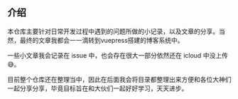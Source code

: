 ## 介绍

本仓库主要针对日常开发过程中遇到的问题所做的小记录，以及文章的分享。当然，最终的文章我都会一一滴转到vuepress搭建的博客系统中。

一些小文章我会记录在 issue 中，也会存在很大一部分依然还在 icloud 中没上传😅。

目前整个仓库还在整理当中，因此在后面我会将目录都整理出来方便和各位大神们一起分享分享，毕竟目标旨在和大伙们一起好好学习，天天进步。






